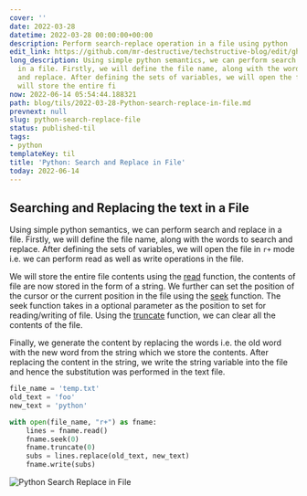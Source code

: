 ```yaml
---
cover: ''
date: 2022-03-28
datetime: 2022-03-28 00:00:00+00:00
description: Perform search-replace operation in a file using python
edit_link: https://github.com/mr-destructive/techstructive-blog/edit/gh-pages/blog/tils/2022-03-28-Python-search-replace-in-file.md
long_description: Using simple python semantics, we can perform search and replace
  in a file. Firstly, we will define the file name, along with the words to search
  and replace. After defining the sets of variables, we will open the file in  We
  will store the entire fi
now: 2022-06-14 05:54:44.188321
path: blog/tils/2022-03-28-Python-search-replace-in-file.md
prevnext: null
slug: python-search-replace-file
status: published-til
tags:
- python
templateKey: til
title: 'Python: Search and Replace in File'
today: 2022-06-14
---
```


## Searching and Replacing the text in a File

Using simple python semantics, we can perform search and replace in a file. Firstly, we will define the file name, along with the words to search and replace. After defining the sets of variables, we will open the file in `r+` mode i.e. we can perform read as well as write operations in the file.

We will store the entire file contents using the [read](https://docs.python.org/3/tutorial/inputoutput.html#reading-and-writing-files) function, the contents of file are now stored in the form of a string. We further can set the position of the cursor or the current position in the file using the [seek](https://python-reference.readthedocs.io/en/latest/docs/file/seek.html) function. The seek function takes in a optional parameter as the position to set for reading/writing of file. Using the [truncate](https://python-reference.readthedocs.io/en/latest/docs/file/truncate.html) function, we can clear all the contents of the file.

Finally, we generate the content by replacing the words i.e. the old word with the new word from the string which we store the contents. After replacing the content in the string, we write the string variable into the file and hence the substitution was performed in the text file.

```python
file_name = 'temp.txt'
old_text = 'foo'
new_text = 'python'

with open(file_name, "r+") as fname:
    lines = fname.read()
    fname.seek(0)
    fname.truncate(0)
    subs = lines.replace(old_text, new_text)
    fname.write(subs)
```

![Python Search Replace in File](https://res.cloudinary.com/techstructive-blog/image/upload/v1648479344/blog-media/cstvfdlazyfriwvnilju.png)